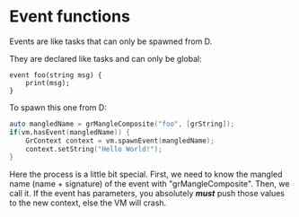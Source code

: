 # Event functions

Events are like tasks that can only be spawned from D.

They are declared like tasks and can only be global:
```grimoire
event foo(string msg) {
	print(msg);
}
```

To spawn this one from D:
```d
auto mangledName = grMangleComposite("foo", [grString]);
if(vm.hasEvent(mangledName)) {
    GrContext context = vm.spawnEvent(mangledName);
	context.setString("Hello World!");
}
```
Here the process is a little bit special.
First, we need to know the mangled name (name + signature) of the event with "grMangleComposite".
Then, we call it.
If the event has parameters, you absolutely ***must*** push those values to the new context, else the VM will crash.
